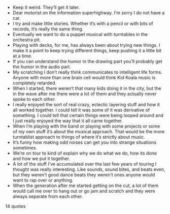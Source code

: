  - Keep it weird. They’ll get it later.
 - Dear motorist on the information superhighway. I’m sorry I do not have a car.
 - I try and make little stories. Whether it’s with a pencil or with bits of records, it’s really the same thing.
 - Eventually we want to do a puppet musical with turntables in the orchestra pit.
 - Playing with decks, for me, has always been about trying new things. I make it a point to keep trying different things, keep pushing it a little bit at a time.
 - If you can understand the humor in the drawing part you’ll probably get the humor in the audio part.
 - My scratching I don’t really think communicates to intelligent life forms. Anyone with more than one brain cell would think Kid Koala music is completely retarded.
 - When I started, there weren’t that many kids doing it in the city, but the in the wave after me there were a lot of them and they actually never spoke to each other.
 - I really enjoyed the sort of real crazy, eclectic layering stuff and how it all worked together. I could tell it was some of it was derivative of something. I could tell that certain things were being looped around and I just really enjoyed the way that it all came together.
 - When I’m playing with the band or playing with some projects or some of my own stuff it’s about the musical approach. That would be the more turntablist approach to things of where it’s strictly about music.
 - It’s funny how making odd noises can get you into strange situations sometimes.
 - We’re on tour to kind of explain why we do what we do, how its done and how we put it together.
 - A lot of the stuff I’ve accumulated over the last few years of touring I thought was really interesting. Like sounds, sound bites, and beats even, but they weren’t good dance beats they weren’t ones anyone would want to rap over or anything.
 - When the generation after me started getting on the cut, a lot of them would call me over to hang out or go jam and scratch and they were always separate from each other.

14 quotes